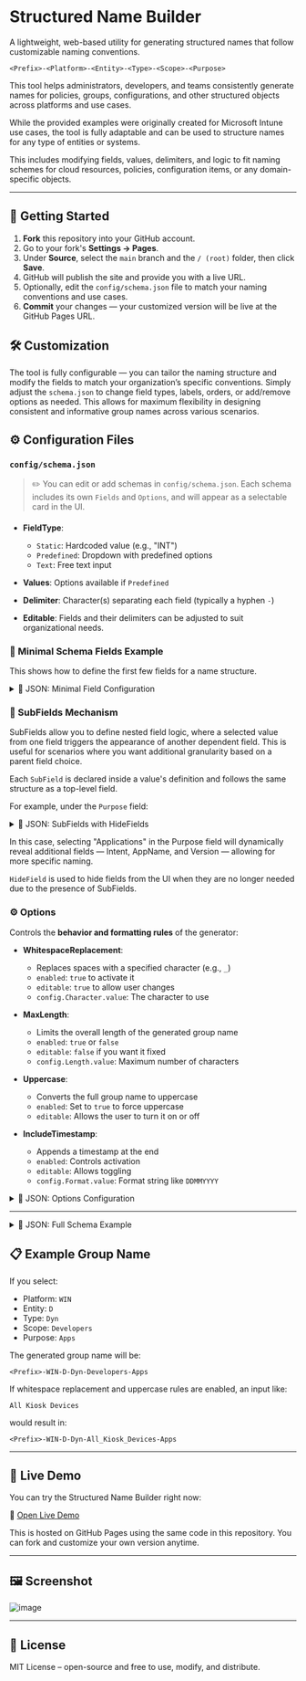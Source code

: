 # Structured Name Builder

A lightweight, web-based utility for generating structured names that follow customizable naming conventions.

```
<Prefix>-<Platform>-<Entity>-<Type>-<Scope>-<Purpose>
```

This tool helps administrators, developers, and teams consistently generate names for policies, groups, configurations, and other structured objects across platforms and use cases.


While the provided examples were originally created for Microsoft Intune use cases, the tool is fully adaptable and can be used to structure names for any type of entities or systems.

This includes modifying fields, values, delimiters, and logic to fit naming schemes for cloud resources, policies, configuration items, or any domain-specific objects.

---

## 🧰 Getting Started

1. **Fork** this repository into your GitHub account.
2. Go to your fork's **Settings → Pages**.
3. Under **Source**, select the `main` branch and the `/ (root)` folder, then click **Save**.
4. GitHub will publish the site and provide you with a live URL.
5. Optionally, edit the `config/schema.json` file to match your naming conventions and use cases.
6. **Commit** your changes — your customized version will be live at the GitHub Pages URL.

## 🛠️ Customization

The tool is fully configurable — you can tailor the naming structure and modify the fields to match your organization’s specific conventions. Simply adjust the `schema.json` to change field types, labels, orders, or add/remove options as needed. This allows for maximum flexibility in designing consistent and informative group names across various scenarios.

## ⚙️ Configuration Files

### `config/schema.json`

> ✏️ You can edit or add schemas in `config/schema.json`. Each schema includes its own `Fields` and `Options`, and will appear as a selectable card in the UI.

####

* **FieldType**:

  * `Static`: Hardcoded value (e.g., "INT")
  * `Predefined`: Dropdown with predefined options
  * `Text`: Free text input
* **Values**: Options available if `Predefined`
* **Delimiter**: Character(s) separating each field (typically a hyphen `-`)
* **Editable**: Fields and their delimiters can be adjusted to suit organizational needs.

### 🧩 Minimal Schema Fields Example

  This shows how to define the first few fields for a name structure.

<details>
<summary>🧾 JSON: Minimal Field Configuration</summary>

```json
{
  "Fields": [
    {
      "Service": {
        "FieldType": "Static",
        "Value": "INT",
        "Delimiter": "-"
      }
    },
    {
      "Platform": {
        "FieldType": "Predefined",
        "Values": [
          { "FriendlyName": "Windows", "Value": "WIN" },
          { "FriendlyName": "iOS", "Value": "IOS" },
          { "FriendlyName": "macOS", "Value": "MAC" },
          { "FriendlyName": "Android", "Value": "AND" }
        ],
        "Delimiter": "-"
      }
    },
    {
      "Entity": {
        "FieldType": "Predefined",
        "Values": [
          { "FriendlyName": "Devices", "Value": "D" },
          { "FriendlyName": "Users", "Value": "U" }
        ],
        "Delimiter": "-"
      }
    }
  ]
}
```

</details>

### 🧱 SubFields Mechanism

  SubFields allow you to define nested field logic, where a selected value from one field triggers the appearance of another dependent field. This is useful for scenarios where you want additional granularity based on a parent field choice.

  Each `SubField` is declared inside a value's definition and follows the same structure as a top-level field.

For example, under the `Purpose` field:

<details>
<summary>🧾 JSON: SubFields with HideFields</summary>

```json
{
  "Purpose": {
    "FieldType": "Predefined",
    "Values": [
      {
        "FriendlyName": "Applications",
        "Value": "APPS",
        "SubFields": [
          {
            "Intent": {
              "FieldType": "Predefined",
              "Values": [
                { "FriendlyName": "Required", "Value": "REQUIRED" },
                { "FriendlyName": "Uninstall", "Value": "UNINSTALL" },
                { "FriendlyName": "Available", "Value": "AVAILABLE" }
              ],
              "Delimiter": "_"
            }
          },
          {
            "AppName": {
              "FieldType": "FreeText",
              "Delimiter": "_"
            }
          },
          {
            "Version": {
              "FieldType": "FreeText",
              "Delimiter": "_"
            }
          }
        ],
        "HideFields": ["Scope"]
      }
    ],
    "Delimiter": "-"
  }
}
```

</details>

In this case, selecting "Applications" in the Purpose field will dynamically reveal additional fields — Intent, AppName, and Version — allowing for more specific naming.

`HideField` is used to hide fields from the UI when they are no longer needed due to the presence of SubFields.

### ⚙️ Options

  Controls the **behavior and formatting rules** of the generator:

* **WhitespaceReplacement**:

  * Replaces spaces with a specified character (e.g., `_`)
  * `enabled`: `true` to activate it
  * `editable`: `true` to allow user changes
  * `config.Character.value`: The character to use

* **MaxLength**:

  * Limits the overall length of the generated group name
  * `enabled`: `true` or `false`
  * `editable`: `false` if you want it fixed
  * `config.Length.value`: Maximum number of characters

* **Uppercase**:

  * Converts the full group name to uppercase
  * `enabled`: Set to `true` to force uppercase
  * `editable`: Allows the user to turn it on or off

* **IncludeTimestamp**:

  * Appends a timestamp at the end
  * `enabled`: Controls activation
  * `editable`: Allows toggling
  * `config.Format.value`: Format string like `DDMMYYYY`

<details>
<summary>🧾 JSON: Options Configuration</summary>

```json
{
  "WhitespaceReplacement": {
    "FriendlyName": "Whitespace character",
    "enabled": true,
    "editable": true,
    "config": {
      "Character": {
        "value": "_",
        "type": "Text"
      }
    }
  },
  "MaxLength": {
    "FriendlyName": "Max length",
    "enabled": true,
    "editable": false,
    "config": {
      "Length": {
        "value": 50,
        "type": "Integer"
      }
    }
  },
  "Uppercase": {
    "FriendlyName": "Convert to uppercase",
    "enabled": false,
    "editable": true
  },
  "IncludeTimestamp": {
    "FriendlyName": "Timestamp format",
    "enabled": false,
    "editable": false,
    "config": {
      "Format": {
        "value": "DDMMYYYY",
        "type": "Text"
      }
    }
  }
}
```

</details>

---

<details>
  <summary>🧾 JSON: Full Schema Example</summary>

  ##### JSON Snippet: Full Schema Example

  ```json
  {
    "Name": "Intune Groups",
    "Fields": [
      {
        "Service": {
          "FieldType": "Static",
          "Value": "INT",
          "Delimiter": "-"
        }
      },
      {
        "Platform": {
          "FieldType": "Predefined",
          "Values": [
            { "FriendlyName": "Windows", "Value": "WIN" },
            { "FriendlyName": "iOS", "Value": "IOS" },
            { "FriendlyName": "macOS", "Value": "MAC" },
            { "FriendlyName": "Android", "Value": "AND" }
          ],
          "Delimiter": "-"
        }
      },
      {
        "Entity": {
          "FieldType": "Predefined",
          "Values": [
            { "FriendlyName": "Devices", "Value": "D" },
            { "FriendlyName": "Users", "Value": "U" }
          ],
          "Delimiter": "-"
        }
      },
      {
        "Purpose": {
          "FieldType": "Predefined",
          "Values": [
            {
              "FriendlyName": "Applications",
              "Value": "APPS",
              "SubFields": [
                {
                  "Intent": {
                    "FieldType": "Predefined",
                    "Values": [
                      { "FriendlyName": "Required", "Value": "REQUIRED" },
                      { "FriendlyName": "Uninstall", "Value": "UNINSTALL" },
                      { "FriendlyName": "Available", "Value": "AVAILABLE" }
                    ],
                    "Delimiter": "_"
                  }
                },
                {
                  "AppName": {
                    "FieldType": "FreeText",
                    "Delimiter": "_"
                  }
                },
                {
                  "Version": {
                    "FieldType": "FreeText",
                    "Delimiter": "_"
                  }
                }
              ],
              "HideFields": ["Scope"]
            },
            { "FriendlyName": "Security", "Value": "SECURITY" },
            { "FriendlyName": "Compliance", "Value": "COMPLIANCE" },
            { "FriendlyName": "Updates", "Value": "UPDATE" },
            { "FriendlyName": "Onboarding", "Value": "ONBOARDING" },
            { "FriendlyName": "Deployment", "Value": "DEPLOYMENT" },
            { "FriendlyName": "Monitoring", "Value": "MONITORING" },
            { "FriendlyName": "Testing", "Value": "TESTING" }
          ],
          "Delimiter": "-"
        }
      },
      {
        "Scope": {
          "FieldType": "FreeText",
          "Delimiter": "-"
        }
      }
    ],
    "Options": {
      "WhitespaceReplacement": {
        "FriendlyName": "Whitespace character",
        "enabled": true,
        "editable": true,
        "config": {
          "Character": {
            "value": "_",
            "type": "Text"
          }
        }
      },
      "MaxLength": {
        "FriendlyName": "Max length",
        "enabled": true,
        "editable": false,
        "config": {
          "Length": {
            "value": 50,
            "type": "Integer"
          }
        }
      },
      "Uppercase": {
        "FriendlyName": "Convert to uppercase",
        "enabled": false,
        "editable": true
      },
      "IncludeTimestamp": {
        "FriendlyName": "Timestamp format",
        "enabled": false,
        "editable": false,
        "config": {
          "Format": {
            "value": "DDMMYYYY",
            "type": "Text"
          }
        }
      }
    }
  }
  ```

</details>

## 📋 Example Group Name

If you select:

* Platform: `WIN`
* Entity: `D`
* Type: `Dyn`
* Scope: `Developers`
* Purpose: `Apps`

The generated group name will be:

```
<Prefix>-WIN-D-Dyn-Developers-Apps
```

If whitespace replacement and uppercase rules are enabled, an input like:

```
All Kiosk Devices
```

would result in:

```
<Prefix>-WIN-D-Dyn-All_Kiosk_Devices-Apps
```

---

## 🚀 Live Demo

You can try the Structured Name Builder right now:

🔗 [Open Live Demo](https://chineaalvarez.github.io/IntuneGroupNameGenerator/)

This is hosted on GitHub Pages using the same code in this repository. You can fork and customize your own version anytime.

---

## 🖼️ Screenshot
![image](https://github.com/user-attachments/assets/55a888b5-d0b6-4cdc-9942-43022ed61123)

---

## 📄 License

MIT License – open-source and free to use, modify, and distribute.
